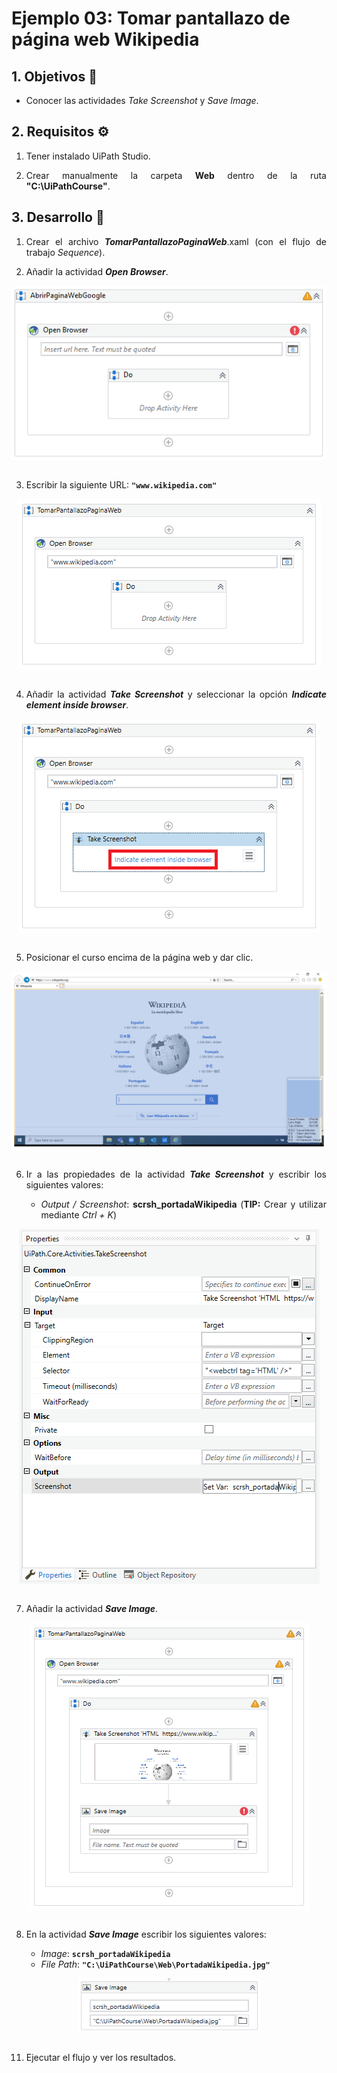 # Ejemplo 03: Tomar pantallazo de página web Wikipedia

<div style="text-align: justify;">

## 1. Objetivos :dart:

- Conocer las actividades *Take Screenshot* y *Save Image*.

## 2. Requisitos :gear:

1. Tener instalado UiPath Studio.

2. Crear manualmente la carpeta **Web** dentro de la ruta **"C:\UiPathCourse"**.

## 3. Desarrollo :hammer:

1. Crear el archivo ***TomarPantallazoPaginaWeb***.xaml (con el flujo de trabajo *Sequence*).

2. Añadir la actividad ***Open Browser***.

<div align="center">
<img src="assets/image02.png" align="center">
</div>
<br>

3. Escribir la siguiente URL: **`"www.wikipedia.com"`**

<div align="center">
<img src="assets/image03.png" align="center">
</div>
<br>

4. Añadir la actividad ***Take Screenshot*** y seleccionar la opción ***Indicate element inside browser***.

<div align="center">
<img src="assets/image04.png" align="center">
</div>
<br>

5. Posicionar el curso encima de la página web y dar clic.

<div align="center">
<img src="assets/image05.png" align="center">
</div>
<br>

6. Ir a las propiedades de la actividad ***Take Screenshot*** y escribir los siguientes valores:

    - *Output / Screenshot*: **scrsh_portadaWikipedia** (**TIP:** Crear y utilizar mediante *Ctrl + K*)

<div align="center">
<img src="assets/image06.png" align="center">
</div>
<br>

7. Añadir la actividad ***Save Image***.

<div align="center">
<img src="assets/image07.png" align="center">
</div>
<br>

8. En la actividad ***Save Image*** escribir los siguientes valores:

    - *Image*: **`scrsh_portadaWikipedia`**
    - *File Path*: **`"C:\UiPathCourse\Web\PortadaWikipedia.jpg"`**

<div align="center">
<img src="assets/image08.png" align="center">
</div>
<br>


11. Ejecutar el flujo y ver los resultados.

</div>
